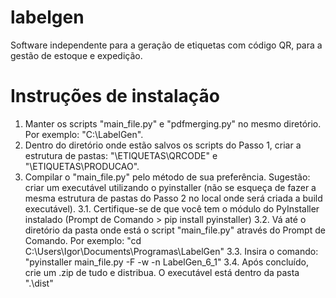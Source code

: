 # labelgen
Software independente para a geração de etiquetas com código QR, para a gestão de estoque e expedição.

# Instruções de instalação
1. Manter os scripts "main_file.py" e "pdfmerging.py" no mesmo diretório. Por exemplo: "C:\LabelGen\".
2. Dentro do diretório onde estão salvos os scripts do Passo 1, criar a estrutura de pastas: "<scripts>\ETIQUETAS\QRCODE" e "<scripts>\ETIQUETAS\PRODUCAO".
3. Compilar o "main_file.py" pelo método de sua preferência. Sugestão: criar um executável utilizando o pyinstaller (não se esqueça de fazer a mesma estrutura de pastas do Passo 2 no local onde será criada a build executável).
    3.1. Certifique-se de que você tem o módulo do PyInstaller instalado (Prompt de Comando > pip install pyinstaller)
    3.2. Vá até o diretório da pasta onde está o script "main_file.py" através do Prompt de Comando. Por exemplo: "cd C:\Users\Igor\Documents\Programas\LabelGen"
    3.3. Insira o comando: "pyinstaller main_file.py -F -w -n LabelGen_6_1"
    3.4. Após concluído, crie um .zip de tudo e distribua. O executável está dentro da pasta ".\dist"
